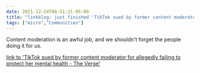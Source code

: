 ```yaml
---
date: 2021-12-24T08:51:21-05:00
title: "linkblog: just finished 'TikTok sued by former content moderator for allegedly failing to protect her mental health - The Verge'"
tags: ["micro","Communities"]
---
```

Content moderation is an awful job, and we shouldn't forget the people doing it for us.
 
[link to 'TikTok sued by former content moderator for allegedly failing to protect her mental health - The Verge'](https://www.theverge.com/2021/12/24/22852817/tiktok-content-moderation-lawsuit-candie-frazier)
